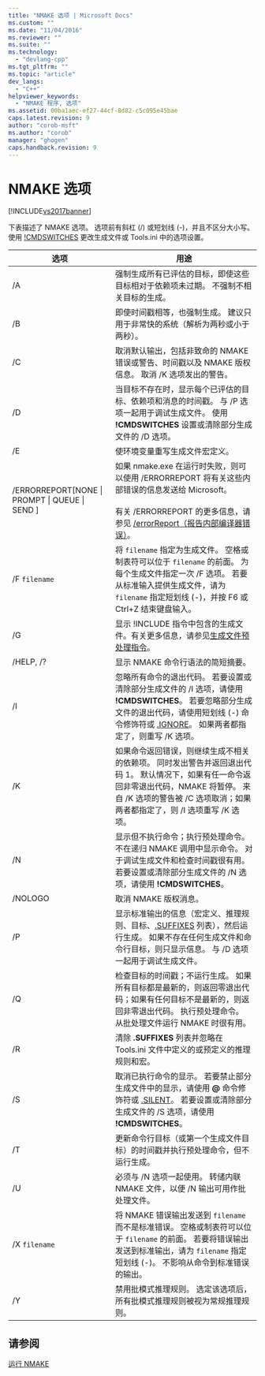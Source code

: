 ```yaml
---
title: "NMAKE 选项 | Microsoft Docs"
ms.custom: ""
ms.date: "11/04/2016"
ms.reviewer: ""
ms.suite: ""
ms.technology: 
  - "devlang-cpp"
ms.tgt_pltfrm: ""
ms.topic: "article"
dev_langs: 
  - "C++"
helpviewer_keywords: 
  - "NMAKE 程序, 选项"
ms.assetid: 00ba1aec-ef27-44cf-8d82-c5c095e45bae
caps.latest.revision: 9
author: "corob-msft"
ms.author: "corob"
manager: "ghogen"
caps.handback.revision: 9
---
```

# NMAKE 选项
[!INCLUDE[vs2017banner](../assembler/inline/includes/vs2017banner.md)]

下表描述了 NMAKE 选项。  选项前有斜杠 \(\/\) 或短划线 \(\-\)，并且不区分大小写。  使用 [\!CMDSWITCHES](../build/makefile-preprocessing-directives.md) 更改生成文件或 Tools.ini 中的选项设置。  
  
|选项|用途|  
|--------|--------|  
|\/A|强制生成所有已评估的目标，即使这些目标相对于依赖项未过期。  不强制不相关目标的生成。|  
|\/B|即使时间戳相等，也强制生成。  建议只用于非常快的系统（解析为两秒或小于两秒）。|  
|\/C|取消默认输出，包括非致命的 NMAKE 错误或警告、时间戳以及 NMAKE 版权信息。  取消 \/K 选项发出的警告。|  
|\/D|当目标不存在时，显示每个已评估的目标、依赖项和消息的时间戳。  与 \/P 选项一起用于调试生成文件。  使用 **\!CMDSWITCHES** 设置或清除部分生成文件的 \/D 选项。|  
|\/E|使环境变量重写生成文件宏定义。|  
|\/ERRORREPORT\[NONE &#124; PROMPT &#124; QUEUE &#124; SEND \]|如果 nmake.exe 在运行时失败，则可以使用 \/ERRORREPORT 将有关这些内部错误的信息发送给 Microsoft。<br /><br /> 有关 \/ERRORREPORT 的更多信息，请参见 [\/errorReport（报告内部编译器错误）](../build/reference/errorreport-report-internal-compiler-errors.md)。|  
|\/F `filename`|将 `filename` 指定为生成文件。  空格或制表符可以位于 `filename` 的前面。  为每个生成文件指定一次 \/F 选项。  若要从标准输入提供生成文件，请为 `filename` 指定短划线 \(\-\)，并按 F6 或 Ctrl\+Z 结束键盘输入。|  
|\/G|显示 \!INCLUDE 指令中包含的生成文件。有关更多信息，请参见[生成文件预处理指令](../build/makefile-preprocessing-directives.md)。|  
|\/HELP, \/?|显示 NMAKE 命令行语法的简短摘要。|  
|\/I|忽略所有命令的退出代码。  若要设置或清除部分生成文件的 \/I 选项，请使用 **\!CMDSWITCHES**。  若要忽略部分生成文件的退出代码，请使用短划线 \(\-\) 命令修饰符或 [.IGNORE](../build/dot-directives.md)。  如果两者都指定了，则重写 \/K 选项。|  
|\/K|如果命令返回错误，则继续生成不相关的依赖项。  同时发出警告并返回退出代码 1。  默认情况下，如果有任一命令返回非零退出代码，NMAKE 将暂停。  来自 \/K 选项的警告被 \/C 选项取消；如果两者都指定了，则 \/I 选项重写 \/K 选项。|  
|\/N|显示但不执行命令；执行预处理命令。  不在递归 NMAKE 调用中显示命令。  对于调试生成文件和检查时间戳很有用。  若要设置或清除部分生成文件的 \/N 选项，请使用 **\!CMDSWITCHES**。|  
|\/NOLOGO|取消 NMAKE 版权消息。|  
|\/P|显示标准输出的信息（宏定义、推理规则、目标、[.SUFFIXES](../build/dot-directives.md) 列表），然后运行生成。  如果不存在任何生成文件和命令行目标，则只显示信息。  与 \/D 选项一起用于调试生成文件。|  
|\/Q|检查目标的时间戳；不运行生成。  如果所有目标都是最新的，则返回零退出代码；如果有任何目标不是最新的，则返回非零退出代码。  执行预处理命令。  从批处理文件运行 NMAKE 时很有用。|  
|\/R|清除 **.SUFFIXES** 列表并忽略在 Tools.ini 文件中定义的或预定义的推理规则和宏。|  
|\/S|取消已执行命令的显示。  若要禁止部分生成文件中的显示，请使用 **@** 命令修饰符或 [.SILENT](../build/dot-directives.md)。  若要设置或清除部分生成文件的 \/S 选项，请使用 **\!CMDSWITCHES**。|  
|\/T|更新命令行目标（或第一个生成文件目标）的时间戳并执行预处理命令，但不运行生成。|  
|\/U|必须与 \/N 选项一起使用。  转储内联 NMAKE 文件，以便 \/N 输出可用作批处理文件。|  
|\/X `filename`|将 NMAKE 错误输出发送到 `filename` 而不是标准错误。  空格或制表符可以位于 `filename` 的前面。  若要将错误输出发送到标准输出，请为 `filename` 指定短划线 \(\-\)。  不影响从命令到标准错误的输出。|  
|\/Y|禁用批模式推理规则。  选定该选项后，所有批模式推理规则被视为常规推理规则。|  
  
## 请参阅  
 [运行 NMAKE](../build/running-nmake.md)
